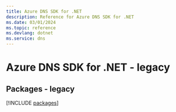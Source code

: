 ```yaml
---
title: Azure DNS SDK for .NET
description: Reference for Azure DNS SDK for .NET
ms.date: 03/01/2024
ms.topic: reference
ms.devlang: dotnet
ms.service: dns
---
```

# Azure DNS SDK for .NET - legacy
## Packages - legacy
[!INCLUDE [packages](dns-index.md)]